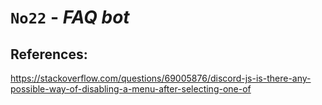 # `No22` - *FAQ bot*


## References:
https://stackoverflow.com/questions/69005876/discord-js-is-there-any-possible-way-of-disabling-a-menu-after-selecting-one-of
